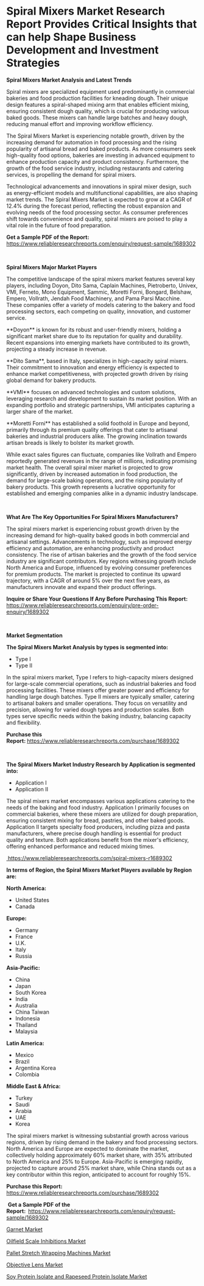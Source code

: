 <p><h1>Spiral Mixers Market Research Report Provides Critical Insights that can help Shape Business Development and Investment Strategies</h1></p><p><strong>Spiral Mixers Market Analysis and Latest Trends</strong></p>
<p><p>Spiral mixers are specialized equipment used predominantly in commercial bakeries and food production facilities for kneading dough. Their unique design features a spiral-shaped mixing arm that enables efficient mixing, ensuring consistent dough quality, which is crucial for producing various baked goods. These mixers can handle large batches and heavy dough, reducing manual effort and improving workflow efficiency.</p><p>The Spiral Mixers Market is experiencing notable growth, driven by the increasing demand for automation in food processing and the rising popularity of artisanal bread and baked products. As more consumers seek high-quality food options, bakeries are investing in advanced equipment to enhance production capacity and product consistency. Furthermore, the growth of the food service industry, including restaurants and catering services, is propelling the demand for spiral mixers.</p><p>Technological advancements and innovations in spiral mixer design, such as energy-efficient models and multifunctional capabilities, are also shaping market trends. The Spiral Mixers Market is expected to grow at a CAGR of 12.4% during the forecast period, reflecting the robust expansion and evolving needs of the food processing sector. As consumer preferences shift towards convenience and quality, spiral mixers are poised to play a vital role in the future of food preparation.</p></p>
<p><strong>Get a Sample PDF of the Report:&nbsp;</strong> <a href="https://www.reliableresearchreports.com/enquiry/request-sample/1689302?utm_campaign=10&utm_medium=2&utm_source=Github&utm_content=ia&utm_term=17102024&utm_id=spiral-mixers">https://www.reliableresearchreports.com/enquiry/request-sample/1689302</a></p>
<p>&nbsp;</p>
<p><strong>Spiral Mixers Major Market Players</strong></p>
<p><p>The competitive landscape of the spiral mixers market features several key players, including Doyon, Dito Sama, Caplain Machines, Pietroberto, Univex, VMI, Ferneto, Mono Equipment, Sammic, Moretti Forni, Bongard, Belshaw, Empero, Vollrath, Jendah Food Machinery, and Pama Parsi Macchine. These companies offer a variety of models catering to the bakery and food processing sectors, each competing on quality, innovation, and customer service.</p><p>**Doyon** is known for its robust and user-friendly mixers, holding a significant market share due to its reputation for quality and durability. Recent expansions into emerging markets have contributed to its growth, projecting a steady increase in revenue.</p><p>**Dito Sama**, based in Italy, specializes in high-capacity spiral mixers. Their commitment to innovation and energy efficiency is expected to enhance market competitiveness, with projected growth driven by rising global demand for bakery products.</p><p>**VMI** focuses on advanced technologies and custom solutions, leveraging research and development to sustain its market position. With an expanding portfolio and strategic partnerships, VMI anticipates capturing a larger share of the market.</p><p>**Moretti Forni** has established a solid foothold in Europe and beyond, primarily through its premium quality offerings that cater to artisanal bakeries and industrial producers alike. The growing inclination towards artisan breads is likely to bolster its market growth.</p><p>While exact sales figures can fluctuate, companies like Vollrath and Empero reportedly generated revenues in the range of millions, indicating promising market health. The overall spiral mixer market is projected to grow significantly, driven by increased automation in food production, the demand for large-scale baking operations, and the rising popularity of bakery products. This growth represents a lucrative opportunity for established and emerging companies alike in a dynamic industry landscape.</p></p>
<p>&nbsp;</p>
<p><strong>What Are The Key Opportunities For Spiral Mixers Manufacturers?</strong></p>
<p><p>The spiral mixers market is experiencing robust growth driven by the increasing demand for high-quality baked goods in both commercial and artisanal settings. Advancements in technology, such as improved energy efficiency and automation, are enhancing productivity and product consistency. The rise of artisan bakeries and the growth of the food service industry are significant contributors. Key regions witnessing growth include North America and Europe, influenced by evolving consumer preferences for premium products. The market is projected to continue its upward trajectory, with a CAGR of around 5% over the next five years, as manufacturers innovate and expand their product offerings.</p></p>
<p><strong>Inquire or Share Your Questions If Any Before Purchasing This Report:</strong> <a href="https://www.reliableresearchreports.com/enquiry/pre-order-enquiry/1689302?utm_campaign=10&utm_medium=2&utm_source=Github&utm_content=ia&utm_term=17102024&utm_id=spiral-mixers">https://www.reliableresearchreports.com/enquiry/pre-order-enquiry/1689302</a></p>
<p>&nbsp;</p>
<p><strong>Market Segmentation</strong></p>
<p><strong>The Spiral Mixers Market Analysis by types is segmented into:</strong></p>
<p><ul><li>Type I</li><li>Type II</li></ul></p>
<p><p>In the spiral mixers market, Type I refers to high-capacity mixers designed for large-scale commercial operations, such as industrial bakeries and food processing facilities. These mixers offer greater power and efficiency for handling large dough batches. Type II mixers are typically smaller, catering to artisanal bakers and smaller operations. They focus on versatility and precision, allowing for varied dough types and production scales. Both types serve specific needs within the baking industry, balancing capacity and flexibility.</p></p>
<p><strong>Purchase this Report:&nbsp;</strong><a href="https://www.reliableresearchreports.com/purchase/1689302?utm_campaign=10&utm_medium=2&utm_source=Github&utm_content=ia&utm_term=17102024&utm_id=spiral-mixers">https://www.reliableresearchreports.com/purchase/1689302</a></p>
<p>&nbsp;</p>
<p><strong>The Spiral Mixers Market Industry Research by Application is segmented into:</strong></p>
<p><ul><li>Application I</li><li>Application II</li></ul></p>
<p><p>The spiral mixers market encompasses various applications catering to the needs of the baking and food industry. Application I primarily focuses on commercial bakeries, where these mixers are utilized for dough preparation, ensuring consistent mixing for bread, pastries, and other baked goods. Application II targets specialty food producers, including pizza and pasta manufacturers, where precise dough handling is essential for product quality and texture. Both applications benefit from the mixer's efficiency, offering enhanced performance and reduced mixing times.</p></p>
<p><a href="https://www.reliableresearchreports.com/spiral-mixers-r1689302?utm_campaign=10&utm_medium=2&utm_source=Github&utm_content=ia&utm_term=17102024&utm_id=spiral-mixers">&nbsp;https://www.reliableresearchreports.com/spiral-mixers-r1689302</a></p>
<p><strong>In terms of Region, the Spiral Mixers Market Players available by Region are:</strong></p>
<p>
    <p> <strong> North America: </strong>
        <ul>
            <li>United States</li>
            <li>Canada</li>
        </ul>
        </p> 
    <p> <strong> Europe: </strong>
        <ul>
            <li>Germany</li>
            <li>France</li>
            <li>U.K.</li>
            <li>Italy</li>
            <li>Russia</li>
        </ul>
        </p> 
    <p> <strong> Asia-Pacific: </strong>
        <ul>
            <li>China</li>
            <li>Japan</li>
            <li>South Korea</li>
            <li>India</li>
            <li>Australia</li>
            <li>China Taiwan</li>
            <li>Indonesia</li>
            <li>Thailand</li>
            <li>Malaysia</li>
        </ul>
        </p> 
    <p> <strong> Latin America: </strong>
        <ul>
            <li>Mexico</li>
            <li>Brazil</li>
            <li>Argentina Korea</li>
            <li>Colombia</li>
        </ul>
        </p> 
    <p> <strong> Middle East & Africa: </strong>
        <ul>
            <li>Turkey</li>
            <li>Saudi</li>
            <li>Arabia</li>
            <li>UAE</li>
            <li>Korea</li>
        </ul>
    </p>
    </p>
<p><p>The spiral mixers market is witnessing substantial growth across various regions, driven by rising demand in the bakery and food processing sectors. North America and Europe are expected to dominate the market, collectively holding approximately 60% market share, with 35% attributed to North America and 25% to Europe. Asia-Pacific is emerging rapidly, projected to capture around 25% market share, while China stands out as a key contributor within this region, anticipated to account for roughly 15%.</p></p>
<p><strong>Purchase this Report: </strong><a href="https://www.reliableresearchreports.com/purchase/1689302?utm_campaign=10&utm_medium=2&utm_source=Github&utm_content=ia&utm_term=17102024&utm_id=spiral-mixers">https://www.reliableresearchreports.com/purchase/1689302</a></p>
<p>&nbsp;<strong>Get a Sample PDF of the Report:&nbsp;&nbsp;</strong><a href="https://www.reliableresearchreports.com/enquiry/request-sample/1689302?utm_campaign=10&utm_medium=2&utm_source=Github&utm_content=ia&utm_term=17102024&utm_id=spiral-mixers">https://www.reliableresearchreports.com/enquiry/request-sample/1689302</a></p>
<p><strong></strong></p>
<p><p><a href="https://www.linkedin.com/pulse/emerging-opportunities-challenges-global-garnet-market-2024--hyrqf?utm_campaign=10&utm_medium=2&utm_source=Github&utm_content=ia&utm_term=17102024&utm_id=spiral-mixers">Garnet Market</a></p><p><a href="https://github.com/NancyAlvarado586/Market-Research-Report-List-1/blob/main/oilfield-scale-inhibitions-market.md?utm_campaign=10&utm_medium=2&utm_source=Github&utm_content=ia&utm_term=17102024&utm_id=spiral-mixers">Oilfield Scale Inhibitions Market</a></p><p><a href="https://issuu.com/reportprime-2/docs/pallet-stretch-wrapping-machines-ma_5a535a4c8701a5?utm_campaign=10&utm_medium=2&utm_source=Github&utm_content=ia&utm_term=17102024&utm_id=spiral-mixers">Pallet Stretch Wrapping Machines Market</a></p><p><a href="https://issuu.com/reportprime-2/docs/objective-lens-market-size-2030.ppt_7173c2fb740035?utm_campaign=10&utm_medium=2&utm_source=Github&utm_content=ia&utm_term=17102024&utm_id=spiral-mixers">Objective Lens Market</a></p><p><a href="https://github.com/kimhelmer83/Market-Research-Report-List-1/blob/main/soy-protein-isolate-and-rapeseed-protein-isolate-market.md?utm_campaign=10&utm_medium=2&utm_source=Github&utm_content=ia&utm_term=17102024&utm_id=spiral-mixers">Soy Protein Isolate and Rapeseed Protein Isolate Market</a></p></p>